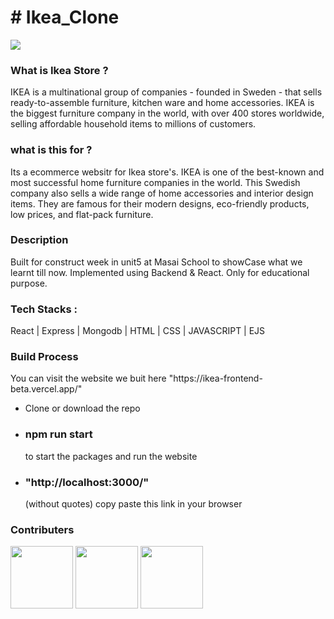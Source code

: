 <h1># Ikea_Clone</h1>

<a href = "https://ikea-frontend-beta.vercel.app/" ><img src ="https://lh3.googleusercontent.com/bHLVkg4-0kqG_HeOo5bLvL26N3pRqTUjC5NO-TQDkPuT5r0_8YhoknSwHuVED5OwFdR6PrsbVqloqk51ii_62iHjvOJt7GD84N2CSAAwgs-tAvAM67t-TLskFKhJnM97Xf8dzStagQ=w2400"/></a>


<h3>What is Ikea Store ?</h3>

<p>IKEA is a multinational group of companies - founded in Sweden - that sells ready-to-assemble furniture, kitchen ware and home accessories. IKEA is the biggest furniture company in the world, with over 400 stores worldwide, selling affordable household items to millions of customers.</p>

<h3>what is this for ? </h3>

<p>Its a ecommerce websitr for Ikea store's. IKEA is one of the best-known and most successful home furniture companies in the world. This Swedish company also sells a wide range of home accessories and interior design items. They are famous for their modern designs, eco-friendly products, low prices, and flat-pack furniture.</p>

<h3>Description</h3>

<p>Built for construct week in unit5 at Masai School to showCase what we learnt till now. Implemented using Backend & React. Only for educational purpose.</p>


<h3>Tech Stacks : </h3>

<p>React | Express | Mongodb | HTML | CSS | JAVASCRIPT | EJS</p>



<h3>Build Process</h3>

<p> You can visit the website we buit here "https://ikea-frontend-beta.vercel.app/" </p>

<ul>
  <li>Clone or download the repo</li>
  <li><h3>npm run start</h3>to start the packages and run the website</li>
  <li><h3>"http://localhost:3000/"</h3> (without quotes) copy paste this link in your browser</i>
  
  
  </ul>

<h3>Contributers</h3>

<a href = "https://github.com/SakethReddy1111"><img src = "https://avatars.githubusercontent.com/u/95850230?v=4" width=100px /></a>
<a href = "https://github.com/vattsalbhatt"><img src = "https://avatars.githubusercontent.com/u/88322741?v=4"  width=100px /></a>
<a href = "https://github.com/Dhiraj-Giri"><img src = "https://avatars.githubusercontent.com/u/96107673?v=4"  width=100px /></a>
